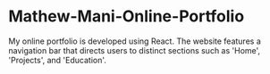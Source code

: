 # Mathew-Mani-Online-Portfolio
My online portfolio is developed using React. The website features a navigation bar that directs users to distinct sections such as 'Home', 'Projects', and 'Education'.
